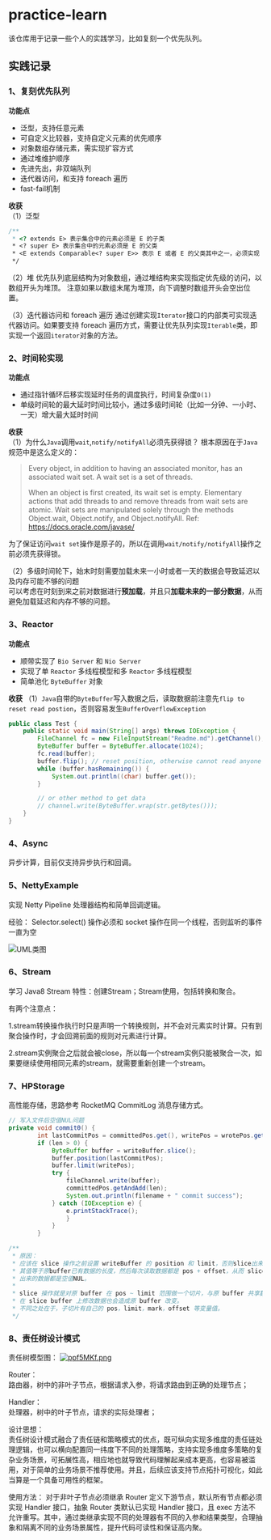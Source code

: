 # practice-learn

该仓库用于记录一些个人的实践学习，比如复刻一个优先队列。

## 实践记录

### 1、复刻优先队列

**功能点**

- 泛型，支持任意元素
- 可自定义比较器，支持自定义元素的优先顺序
- 对象数组存储元素，需实现扩容方式
- 通过堆维护顺序
- 先进先出，非双端队列
- 迭代器访问，和支持 foreach 遍历
- fast-fail机制

**收获**  
（1）泛型

```java
/**
 * <? extends E> 表示集合中的元素必须是 E 的子类
 * <? super E> 表示集合中的元素必须是 E 的父类
 * <E extends Comparable<? super E>> 表示 E 或者 E 的父类其中之一，必须实现 comparable 接口
 */
```

（2）堆 优先队列底层结构为对象数组，通过堆结构来实现指定优先级的访问，以数组开头为堆顶。 注意如果以数组末尾为堆顶，向下调整时数组开头会空出位置。

（3）迭代器访问和 foreach 遍历 通过创建实现`Iterator`接口的内部类可实现迭代器访问。如果要支持 foreach 遍历方式，需要让优先队列实现`Iterable`类，即实现一个返回`iterator`对象的方法。

### 2、时间轮实现

**功能点**

- 通过指针循环后移实现延时任务的调度执行，时间复杂度`O(1)`
- 单级时间轮的最大延时时间比较小，通过多级时间轮（比如一分钟、一小时、一天）增大最大延时时间

**收获**  
（1）为什么`Java`调用`wait`,`notify/notifyAll`必须先获得锁？ 根本原因在于`Java`规范中是这么定义的：

> Every object, in addition to having an associated monitor, has an associated wait set. A wait set is a set of threads.
>
> When an object is first created, its wait set is empty. Elementary actions that add threads to and remove threads from wait sets are atomic. Wait sets are manipulated solely through the methods Object.wait, Object.notify, and Object.notifyAll. Ref: https://docs.oracle.com/javase/
>

为了保证访问`wait set`操作是原子的，所以在调用`wait/notify/notifyAll`操作之前必须先获得锁。

（2）多级时间轮下，始末时刻需要加载未来一小时或者一天的数据会导致延迟以及内存可能不够的问题   
可以考虑在时刻到来之前对数据进行**预加载**，并且只**加载未来的一部分数据**，从而避免加载延迟和内存不够的问题。

### 3、Reactor

**功能点**

- 顺带实现了 `Bio Server` 和 `Nio Server`
- 实现了单 `Reactor` 多线程模型和多 `Reactor` 多线程模型
- 简单池化 `ByteBuffer` 对象

**收获**
（1）`Java`自带的`ByteBuffer`写入数据之后，读取数据前注意先`flip to reset read postion`，否则容易发生`BufferOverflowException`

```java
public class Test {
    public static void main(String[] args) throws IOException {
        FileChannel fc = new FileInputStream("Readme.md").getChannel();
        ByteBuffer buffer = ByteBuffer.allocate(1024);
        fc.read(buffer);
        buffer.flip(); // reset position, otherwise cannot read anyone
        while (buffer.hasRemaining()) {
            System.out.println((char) buffer.get());
        }

        // or other method to get data
        // channel.write(ByteBuffer.wrap(str.getBytes()));
    }
}
```

### 4、Async

异步计算，目前仅支持异步执行和回调。

### 5、NettyExample

实现 Netty Pipeline 处理器结构和简单回调逻辑。

经验： Selector.select() 操作必须和 socket 操作在同一个线程，否则监听的事件一直为空

![UML类图](https://z3.ax1x.com/2021/11/05/IumEQI.png)

### 6、Stream

学习 Java8 Stream 特性：创建Stream；Stream使用，包括转换和聚合。

有两个注意点：

1.stream转换操作执行时只是声明一个转换规则，并不会对元素实时计算。只有到聚合操作时，才会回溯前面的规则对元素进行计算。

2.stream实例聚合之后就会被close，所以每一个stream实例只能被聚合一次，如果要继续使用相同元素的stream，就需要重新创建一个stream。

### 7、HPStorage

高性能存储，思路参考 RocketMQ CommitLog 消息存储方式。

```java
// 写入文件后空值NUL问题
private void commit0() {
        int lastCommitPos = committedPos.get(), writePos = wrotePos.get(), len = writePos - lastCommitPos;
        if (len > 0) {
            ByteBuffer buffer = writeBuffer.slice();
            buffer.position(lastCommitPos);
            buffer.limit(writePos);
            try {
                fileChannel.write(buffer);
                committedPos.getAndAdd(len);
                System.out.println(filename + " commit success");
            } catch (IOException e) {
                e.printStackTrace();
                }
            }
        }
        
/**
 * 原因：
 * 应该在 slice 操作之前设置 writeBuffer 的 position 和 limit，否则slice出来的buffer不为0，
 * 其值等于原buffer已有数据的长度，然后每次读取数据都是 pos + offset，从而 slice buffer 读取
 * 出来的数据都是空值NUL。
 * 
 * slice 操作就是对原 buffer 在 pos ~ limit 范围做一个切片，与原 buffer 共享数据，
 * 在 slice buffer 上修改数据也会造成原 buffer 改变。
 * 不同之处在于，子切片有自己的 pos，limit，mark，offset 等变量值。
 */
```

### 8、责任树设计模式

责任树模型图：
[![ppf5MKf.png](https://s1.ax1x.com/2023/04/02/ppf5MKf.png)](https://imgse.com/i/ppf5MKf)

Router：  
路由器，树中的非叶子节点，根据请求入参，将请求路由到正确的处理节点；

Handler：   
处理器，树中的叶子节点，请求的实际处理者；

设计思想：  
责任树设计模式融合了责任链和策略模式的优点，既可纵向实现多维度的责任链处理逻辑，也可以横向配置同一纬度下不同的处理策略，支持实现多维度多策略的复杂业务场景，可拓展性高，相应地也就导致代码理解起来成本更高，也容易被滥用，对于简单的业务场景不推荐使用。并且，后续应该支持节点拓扑可视化，如此当算是一个具备可用性的框架。

使用方法：
对于非叶子节点必须继承 Router 定义下游节点，默认所有节点都必须实现 Handler 接口，抽象 Router 类默认已实现 Handler 接口，且 exec 方法不允许重写。其中，通过类继承实现不同的处理器有不同的入参和结果类型，合理抽象和隔离不同的业务场景属性，提升代码可读性和保证高内聚。